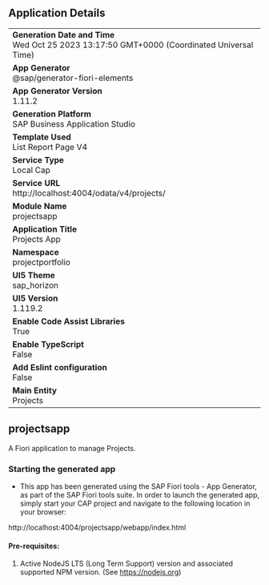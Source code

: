 ## Application Details
|               |
| ------------- |
|**Generation Date and Time**<br>Wed Oct 25 2023 13:17:50 GMT+0000 (Coordinated Universal Time)|
|**App Generator**<br>@sap/generator-fiori-elements|
|**App Generator Version**<br>1.11.2|
|**Generation Platform**<br>SAP Business Application Studio|
|**Template Used**<br>List Report Page V4|
|**Service Type**<br>Local Cap|
|**Service URL**<br>http://localhost:4004/odata/v4/projects/
|**Module Name**<br>projectsapp|
|**Application Title**<br>Projects App|
|**Namespace**<br>projectportfolio|
|**UI5 Theme**<br>sap_horizon|
|**UI5 Version**<br>1.119.2|
|**Enable Code Assist Libraries**<br>True|
|**Enable TypeScript**<br>False|
|**Add Eslint configuration**<br>False|
|**Main Entity**<br>Projects|

## projectsapp

A Fiori application to manage Projects.

### Starting the generated app

-   This app has been generated using the SAP Fiori tools - App Generator, as part of the SAP Fiori tools suite.  In order to launch the generated app, simply start your CAP project and navigate to the following location in your browser:

http://localhost:4004/projectsapp/webapp/index.html

#### Pre-requisites:

1. Active NodeJS LTS (Long Term Support) version and associated supported NPM version.  (See https://nodejs.org)


